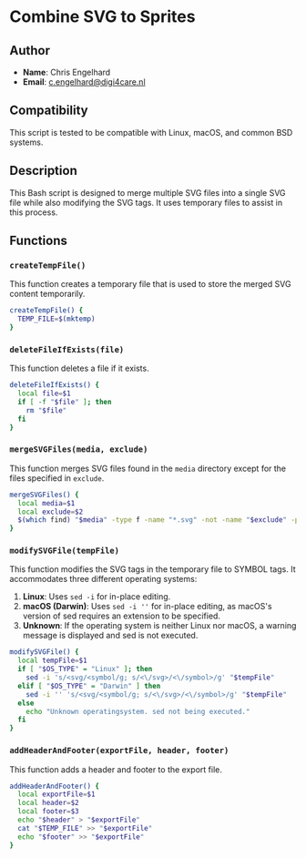 # Combine SVG to Sprites

## Author

- **Name**: Chris Engelhard
- **Email**: c.engelhard@digi4care.nl

## Compatibility

This script is tested to be compatible with Linux, macOS, and common BSD systems.

## Description

This Bash script is designed to merge multiple SVG files into a single SVG file while also modifying the SVG tags. It uses temporary files to assist in this process.

## Functions

### `createTempFile()`

This function creates a temporary file that is used to store the merged SVG content temporarily.

```bash
createTempFile() {
  TEMP_FILE=$(mktemp)
}
```

### `deleteFileIfExists(file)`

This function deletes a file if it exists.

```bash
deleteFileIfExists() {
  local file=$1
  if [ -f "$file" ]; then
    rm "$file"
  fi
}
```

### `mergeSVGFiles(media, exclude)`

This function merges SVG files found in the `media` directory except for the files specified in `exclude`.

```bash
mergeSVGFiles() {
  local media=$1
  local exclude=$2
  $(which find) "$media" -type f -name "*.svg" -not -name "$exclude" -print0 | xargs -0 cat >> "$TEMP_FILE"
}
```

### `modifySVGFile(tempFile)`
This function modifies the SVG tags in the temporary file to SYMBOL tags. It accommodates three different operating systems:

1. **Linux**: Uses `sed -i` for in-place editing.
2. **macOS (Darwin)**: Uses `sed -i ''` for in-place editing, as macOS's version of sed requires an extension to be specified.
3. **Unknown**: If the operating system is neither Linux nor macOS, a warning message is displayed and sed is not executed.

```bash
modifySVGFile() {
  local tempFile=$1
  if [ "$OS_TYPE" = "Linux" ]; then
    sed -i 's/<svg/<symbol/g; s/<\/svg>/<\/symbol>/g' "$tempFile"
  elif [ "$OS_TYPE" = "Darwin" ] then
    sed -i '' 's/<svg/<symbol/g; s/<\/svg>/<\/symbol>/g' "$tempFile"
  else
    echo "Unknown operatingsystem. sed not being executed."
  fi
}
```

### `addHeaderAndFooter(exportFile, header, footer)`

This function adds a header and footer to the export file.

```bash
addHeaderAndFooter() {
  local exportFile=$1
  local header=$2
  local footer=$3
  echo "$header" > "$exportFile"
  cat "$TEMP_FILE" >> "$exportFile"
  echo "$footer" >> "$exportFile"
}
```
